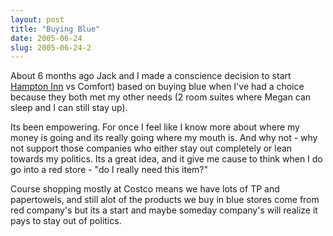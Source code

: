 ```yaml
---
layout: post
title: "Buying Blue"
date: 2005-06-24
slug: 2005-06-24-2
---
```


About 6 months ago Jack and I made a conscience decision to start  [Hampton Inn](http://www.hamptoninn.com)  vs Comfort) based on buying blue when I&apos;ve had a choice because they both met my other needs (2 room suites where Megan can sleep and I can still stay up).  

Its been empowering.  For once I feel like I know more about where my money is going and its  really going where my mouth is.  And why not - why not support those companies who either stay out completely or lean towards my politics.  Its a great idea, and it give me cause to think when I do go into a red store - &quot;do I really need this item?&quot;  

Course shopping mostly at Costco means we have lots of TP and papertowels, and still alot of the products we buy in blue stores come from red company&apos;s but its a start and maybe someday company&apos;s will realize it pays to stay out of politics.
